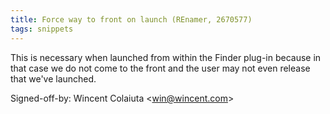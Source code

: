 ```yaml
---
title: Force way to front on launch (REnamer, 2670577)
tags: snippets
---
```


This is necessary when launched from within the Finder plug-in because in that case we do not come to the front and the user may not even release that we've launched.

Signed-off-by: Wincent Colaiuta &lt;win@wincent.com&gt;
